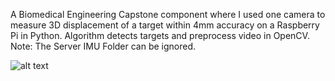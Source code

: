 A Biomedical Engineering Capstone component where I used one camera to measure 3D displacement of a target within 4mm accuracy on a Raspberry Pi in Python. Algorithm detects targets and preprocess video in OpenCV.  Note: The Server IMU Folder can be ignored. 


![alt text](https://github.com/bipin-a/projects/blob/master/3D%20Computer%20Vision%20Displacement%20Tracker/Theory.png)
